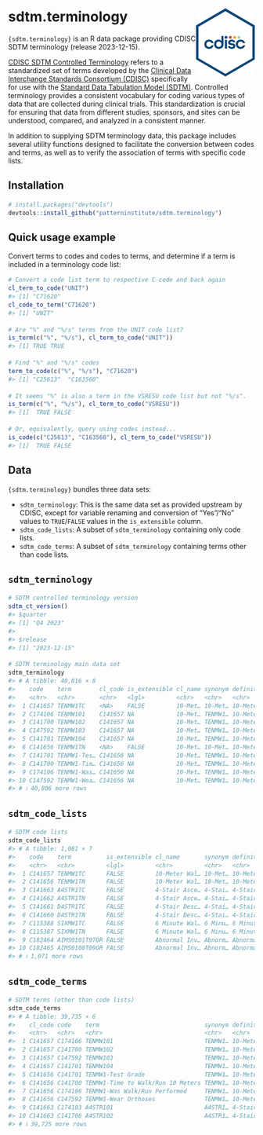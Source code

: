
<!-- README.md is generated from README.Rmd. Please edit that file -->

# sdtm.terminology <img src="man/figures/logo.svg" align="right" height="139" alt="" />

<!-- badges: start -->
<!-- badges: end -->

`{sdtm.terminology}` is an R data package providing CDISC SDTM
terminology (release 2023-12-15).

[CDISC SDTM Controlled
Terminology](https://www.cdisc.org/standards/terminology/controlled-terminology)
refers to a standardized set of terms developed by the [Clinical Data
Interchange Standards Consortium (CDISC)](https://www.cdisc.org/)
specifically for use with the [Standard Data Tabulation Model
(SDTM)](https://www.cdisc.org/standards/foundational/sdtm). Controlled
terminology provides a consistent vocabulary for coding various types of
data that are collected during clinical trials. This standardization is
crucial for ensuring that data from different studies, sponsors, and
sites can be understood, compared, and analyzed in a consistent manner.

In addition to supplying SDTM terminology data, this package includes
several utility functions designed to facilitate the conversion between
codes and terms, as well as to verify the association of terms with
specific code lists.

## Installation

``` r
# install.packages("devtools")
devtools::install_github("patterninstitute/sdtm.terminology")
```

## Quick usage example

Convert terms to codes and codes to terms, and determine if a term is
included in a terminology code list:

``` r
# Convert a code list term to respective C-code and back again
cl_term_to_code("UNIT")
#> [1] "C71620"
cl_code_to_term("C71620")
#> [1] "UNIT"

# Are "%" and "%/s" terms from the UNIT code list?
is_term(c("%", "%/s"), cl_term_to_code("UNIT"))
#> [1] TRUE TRUE

# Find "%" and "%/s" codes
term_to_code(c("%", "%/s"), "C71620")
#> [1] "C25613"  "C163560"

# It seems "%" is also a term in the VSRESU code list but not "%/s".
is_term(c("%", "%/s"), cl_term_to_code("VSRESU"))
#> [1]  TRUE FALSE

# Or, equivalently, query using codes instead...
is_code(c("C25613", "C163560"), cl_term_to_code("VSRESU"))
#> [1]  TRUE FALSE
```

## Data

`{sdtm.terminology}` bundles three data sets:

- `sdtm_terminology`: This is the same data set as provided upstream by
  CDISC, except for variable renaming and conversion of “Yes”/“No”
  values to `TRUE`/`FALSE` values in the `is_extensible` column.
- `sdtm_code_lists`: A subset of `sdtm_terminology` containing only code
  lists.
- `sdtm_code_terms`: A subset of `sdtm_terminology` containing terms
  other than code lists.

## `sdtm_terminology`

``` r
# SDTM controlled terminology version
sdtm_ct_version()
#> $quarter
#> [1] "Q4 2023"
#> 
#> $release
#> [1] "2023-12-15"

# SDTM terminology main data set
sdtm_terminology
#> # A tibble: 40,816 × 8
#>    code    term        cl_code is_extensible cl_name synonym definition nci_term
#>    <chr>   <chr>       <chr>   <lgl>         <chr>   <chr>   <chr>      <chr>   
#>  1 C141657 TENMW1TC    <NA>    FALSE         10-Met… 10-Met… 10-Meter … CDISC F…
#>  2 C174106 TENMW101    C141657 NA            10-Met… TENMW1… 10-Meter … 10-Mete…
#>  3 C141700 TENMW102    C141657 NA            10-Met… TENMW1… 10-Meter … 10-Mete…
#>  4 C147592 TENMW103    C141657 NA            10-Met… TENMW1… 10-Meter … 10-Mete…
#>  5 C141701 TENMW104    C141657 NA            10-Met… TENMW1… 10-Meter … 10-Mete…
#>  6 C141656 TENMW1TN    <NA>    FALSE         10-Met… 10-Met… 10-Meter … CDISC F…
#>  7 C141701 TENMW1-Tes… C141656 NA            10-Met… TENMW1… 10-Meter … 10-Mete…
#>  8 C141700 TENMW1-Tim… C141656 NA            10-Met… TENMW1… 10-Meter … 10-Mete…
#>  9 C174106 TENMW1-Was… C141656 NA            10-Met… TENMW1… 10-Meter … 10-Mete…
#> 10 C147592 TENMW1-Wea… C141656 NA            10-Met… TENMW1… 10-Meter … 10-Mete…
#> # ℹ 40,806 more rows
```

## `sdtm_code_lists`

``` r
# SDTM code lists
sdtm_code_lists
#> # A tibble: 1,081 × 7
#>    code    term          is_extensible cl_name       synonym definition nci_term
#>    <chr>   <chr>         <lgl>         <chr>         <chr>   <chr>      <chr>   
#>  1 C141657 TENMW1TC      FALSE         10-Meter Wal… 10-Met… 10-Meter … CDISC F…
#>  2 C141656 TENMW1TN      FALSE         10-Meter Wal… 10-Met… 10-Meter … CDISC F…
#>  3 C141663 A4STR1TC      FALSE         4-Stair Asce… 4-Stai… 4-Stair A… CDISC F…
#>  4 C141662 A4STR1TN      FALSE         4-Stair Asce… 4-Stai… 4-Stair A… CDISC F…
#>  5 C141661 D4STR1TC      FALSE         4-Stair Desc… 4-Stai… 4-Stair D… CDISC F…
#>  6 C141660 D4STR1TN      FALSE         4-Stair Desc… 4-Stai… 4-Stair D… CDISC F…
#>  7 C115388 SIXMW1TC      FALSE         6 Minute Wal… 6 Minu… 6 Minute … CDISC F…
#>  8 C115387 SIXMW1TN      FALSE         6 Minute Wal… 6 Minu… 6 Minute … CDISC F…
#>  9 C182464 AIMS0101T07OR FALSE         Abnormal Inv… Abnorm… Abnormal … CDISC C…
#> 10 C182465 AIMS0108T09OR FALSE         Abnormal Inv… Abnorm… Abnormal … CDISC C…
#> # ℹ 1,071 more rows
```

## `sdtm_code_terms`

``` r
# SDTM terms (other than code lists)
sdtm_code_terms
#> # A tibble: 39,735 × 6
#>    cl_code code    term                              synonym definition nci_term
#>    <chr>   <chr>   <chr>                             <chr>   <chr>      <chr>   
#>  1 C141657 C174106 TENMW101                          TENMW1… 10-Meter … 10-Mete…
#>  2 C141657 C141700 TENMW102                          TENMW1… 10-Meter … 10-Mete…
#>  3 C141657 C147592 TENMW103                          TENMW1… 10-Meter … 10-Mete…
#>  4 C141657 C141701 TENMW104                          TENMW1… 10-Meter … 10-Mete…
#>  5 C141656 C141701 TENMW1-Test Grade                 TENMW1… 10-Meter … 10-Mete…
#>  6 C141656 C141700 TENMW1-Time to Walk/Run 10 Meters TENMW1… 10-Meter … 10-Mete…
#>  7 C141656 C174106 TENMW1-Was Walk/Run Performed     TENMW1… 10-Meter … 10-Mete…
#>  8 C141656 C147592 TENMW1-Wear Orthoses              TENMW1… 10-Meter … 10-Mete…
#>  9 C141663 C174103 A4STR101                          A4STR1… 4-Stair A… 4-Stair…
#> 10 C141663 C141706 A4STR102                          A4STR1… 4-Stair A… 4-Stair…
#> # ℹ 39,725 more rows
```
